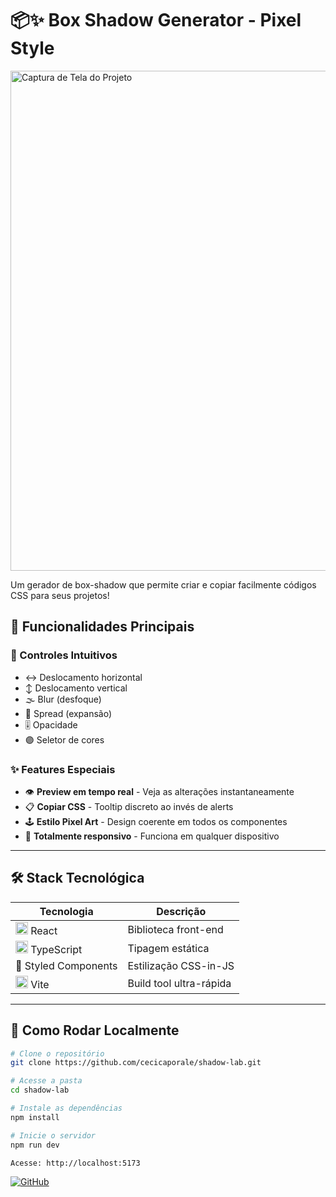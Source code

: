 # 📦✨ Box Shadow Generator - Pixel Style

<img src="https://github.com/user-attachments/assets/254785eb-7a67-4f6b-896e-5e7580b7bcca" alt="Captura de Tela do Projeto" width="800" />

Um gerador de box-shadow que permite criar e copiar facilmente códigos CSS para seus projetos!


## 🎯 Funcionalidades Principais

### 🎨 Controles Intuitivos
- ↔️ Deslocamento horizontal
- ↕️ Deslocamento vertical
- 🌫️ Blur (desfoque)
- 📏 Spread (expansão)
- 🎚️ Opacidade
- 🟣 Seletor de cores

### ✨ Features Especiais
- 👁️ **Preview em tempo real** - Veja as alterações instantaneamente
- 📋 **Copiar CSS** - Tooltip discreto ao invés de alerts
- 🕹️ **Estilo Pixel Art** - Design coerente em todos os componentes
- 📱 **Totalmente responsivo** - Funciona em qualquer dispositivo

---

## 🛠️ Stack Tecnológica

| Tecnologia | Descrição |
|------------|-----------|
| <img src="https://cdn.worldvectorlogo.com/logos/react-2.svg" width="20"/> React | Biblioteca front-end |
| <img src="https://cdn.worldvectorlogo.com/logos/typescript.svg" width="20"/> TypeScript | Tipagem estática |
| 💅 Styled Components | Estilização CSS-in-JS |
| <img src="https://cdn.worldvectorlogo.com/logos/vitejs.svg" width="20"/> Vite | Build tool ultra-rápida |

---

## 🚀 Como Rodar Localmente

```bash
# Clone o repositório
git clone https://github.com/cecicaporale/shadow-lab.git

# Acesse a pasta
cd shadow-lab

# Instale as dependências
npm install

# Inicie o servidor
npm run dev

Acesse: http://localhost:5173
```

[![GitHub](https://img.shields.io/github/followers/cecicaporale?color=ff69b4&label=Me%20siga%20no%20GitHub&logo=github&style=for-the-badge)](https://github.com/cecicaporale)
